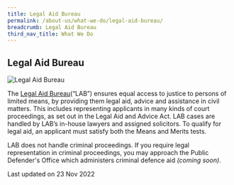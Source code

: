 ```yaml
---
title: Legal Aid Bureau
permalink: /about-us/what-we-do/legal-aid-bureau/
breadcrumb: Legal Aid Bureau
third_nav_title: What We Do
---
```

<style> 
 .image {width: 600px;} 
 .image img {max-width: 100%;} 
</style>

Legal Aid Bureau
---

<div class="image"><img src="/images/legal-aid-bureau.png/" title="Legal Aid Bureau" alt="Legal Aid Bureau"></div>

The [Legal Aid Bureau](https://lab.mlaw.gov.sg/)(“LAB”) ensures equal access to justice to persons of limited means, by providing them legal aid, advice and assistance in civil matters. This includes representing applicants in many kinds of court proceedings, as set out in the Legal Aid and Advice Act. LAB cases are handled by LAB’s in-house lawyers and assigned solicitors. To qualify for legal aid, an applicant must satisfy both the Means and Merits tests.

LAB does not handle criminal proceedings. If you require legal representation in criminal proceedings, you may approach the Public Defender's Office which administers criminal defence aid <i>(coming soon)</i>. 

<p class="right-side-updated">Last updated on 23 Nov 2022</p>